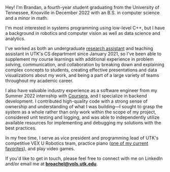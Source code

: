 <p class='lead'>Hey! I'm Brandan, a fourth-year student graduating from the University of Tennessee, Knoxville in December 2022 with an B.S. in computer science and a minor in math.</p>

I'm most interested in systems programming using low-level C++, but I have a background in robotics and computer vision as well as data science and analytics.

I've worked as both an undergraduate [research assistant](https://globalcomputing.group/) and teaching assistant in UTK's CS department since January 2021, so I've been able to supplement my course learnings with additional experience in problem solving, communication, and collaboration by breaking down and explaining complex concepts to students, creating effective presentations and data visualizations about my work, and being a part of a large variety of teams throughout my academic career.

I also have valuable industry experience as a software engineer from my Summer 2022 internship with [Coursera](https://www.coursera.org/), and I specialize in backend development. I contributed high-quality code with a strong sense of ownership and understanding of what I was building&mdash;I sought to grasp the system as a whole rather than only work within the scope of my project, considered unit testing and logging, and was able to independently utilize available resources for implementing and debugging my solutions with the best practices.

In my free time, I serve as vice president and programming lead of UTK's competitive VEX U Robotics team, practice piano ([one of my current favorites](https://www.youtube.com/watch?v=cxlf-ZmE8JI)), and play video games.

If you'd like to get in touch, please feel free to connect with me on LinkedIn and/or email me at **broachel@vols.utk.edu**.
